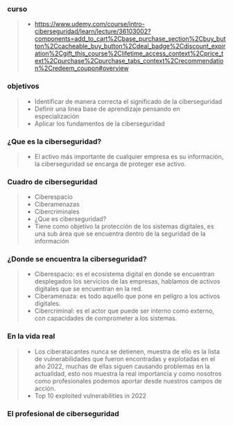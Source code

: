 ### curso
>- https://www.udemy.com/course/intro-ciberseguridad/learn/lecture/36103002?components=add_to_cart%2Cbase_purchase_section%2Cbuy_button%2Ccacheable_buy_button%2Cdeal_badge%2Cdiscount_expiration%2Cgift_this_course%2Clifetime_access_context%2Cprice_text%2Cpurchase%2Cpurchase_tabs_context%2Crecommendation%2Credeem_coupon#overview

### objetivos
>- Identificar de manera correcta el significado de la ciberseguridad
>- Definir una linea base de aprendizaje pensando en especialización
>- Aplicar los fundamentos de la ciberseguridad

### ¿Que es la ciberseguridad?
>- El activo más importante de cualquier empresa es su información, la ciberseguridad se encarga de proteger ese activo.

### Cuadro de ciberseguridad
>- Ciberespacio
>- Ciberamenazas
>- Cibercriminales
>- ¿Que es ciberseguridad?
>- Tiene como objetivo la protección de los sistemas digitales, es una sub área que se encuentra dentro de la seguridad de la información

### ¿Donde se encuentra la ciberseguridad?
>- Ciberespacio: es el ecosistema digital en donde se encuentran desplegados los servicios de las empresas, hablamos de activos digitales que se encuentran en la red.
>- Ciberamenaza: es todo aquello que pone en peligro a los activos digitales.
>- Cibercriminal: es el actor que puede ser interno como externo, con capacidades de comprometer a los sistemas.

### En la vida real
>- Los ciberatacantes nunca se detienen, muestra de ello es la lista de vulnerabilidades que fueron encontradas y explotadas en el año 2022, muchas de ellas siguen causando problemas en la actualidad, esto nos muestra la real importancia y como nosotros como profesionales podemos aportar desde nuestros campos de acción.
>- Top 10 exploited vulnerabilities in 2022

### El profesional de ciberseguridad